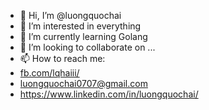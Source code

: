 - 👋 Hi, I’m @luongquochai
- 👀 I’m interested in everything
- 🌱 I’m currently learning Golang
- 💞️ I’m looking to collaborate on ...
- 📫 How to reach me:
- [fb.com/lqhaiii/](https://www.facebook.com/lqhaiii/)
- luongquochai0707@gmail.com
- https://www.linkedin.com/in/luongquochai/

<!---
luongquochai/luongquochai is a ✨ special ✨ repository because its `README.md` (this file) appears on your GitHub profile.
You can click the Preview link to take a look at your changes.
--->
